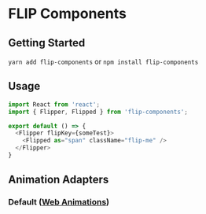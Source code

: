 # FLIP Components

## Getting Started

`yarn add flip-components` or `npm install flip-components`

## Usage

```js
import React from 'react';
import { Flipper, Flipped } from 'flip-components';

export default () => {
  <Flipper flipKey={someTest}>
    <Flipped as="span" className="flip-me" />
  </Flipper>
}
```

## Animation Adapters

### Default ([Web Animations](https://developer.mozilla.org/en-US/docs/Web/API/Web_Animations_API/Using_the_Web_Animations_API))
